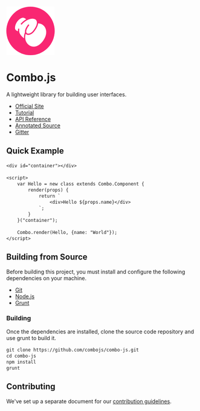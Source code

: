 ![Logo](https://github.com/combojs/combo-js/blob/master/doc/img/logo.png?raw=true)

# Combo.js

A lightweight library for building user interfaces. 

* [Official Site](http://www.combojs.com/)
* [Tutorial](https://github.com/combojs/combo-js/blob/master/doc/learn.md)
* [API Reference](https://github.com/combojs/combo-js/blob/master/doc/api/api.md)
* [Annotated Source](https://cdn.rawgit.com/combojs/combo-js/master/doc/docco/combo.full.html)
* [Gitter](https://gitter.im/combo-js/)

## Quick Example

	<div id="container"></div>
	
	<script>
		var Hello = new class extends Combo.Component {
			render(props) {
				return `
					<div>Hello ${props.name}</div>
				`;		
			}
		}("container");

		Combo.render(Hello, {name: "World"});
	</script>

## Building from Source

Before building this project, you must install and configure the following dependencies on your machine.

* [Git](https://git-scm.com/)
* [Node.js](https://nodejs.org/en/)
* [Grunt](https://gruntjs.com/)

### Building

Once the dependencies are installed, clone the source code repository and use grunt to build it.

	git clone https://github.com/combojs/combo-js.git
	cd combo-js
	npm install
	grunt

## Contributing

We've set up a separate document for our [contribution guidelines](CONTRIBUTING.md).

